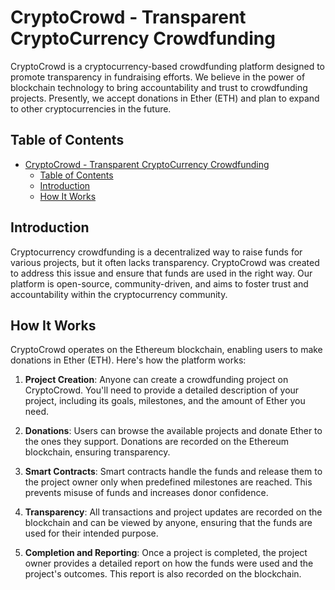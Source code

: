 # CryptoCrowd - Transparent CryptoCurrency Crowdfunding

CryptoCrowd is a cryptocurrency-based crowdfunding platform designed to promote transparency in fundraising efforts. We believe in the power of blockchain technology to bring accountability and trust to crowdfunding projects. Presently, we accept donations in Ether (ETH) and plan to expand to other cryptocurrencies in the future.

## Table of Contents
- [CryptoCrowd - Transparent CryptoCurrency Crowdfunding](#cryptocrowd---transparent-cryptocurrency-crowdfunding)
  - [Table of Contents](#table-of-contents)
  - [Introduction](#introduction)
  - [How It Works](#how-it-works)

## Introduction

Cryptocurrency crowdfunding is a decentralized way to raise funds for various projects, but it often lacks transparency. CryptoCrowd was created to address this issue and ensure that funds are used in the right way. Our platform is open-source, community-driven, and aims to foster trust and accountability within the cryptocurrency community.

## How It Works

CryptoCrowd operates on the Ethereum blockchain, enabling users to make donations in Ether (ETH). Here's how the platform works:

1. **Project Creation**: Anyone can create a crowdfunding project on CryptoCrowd. You'll need to provide a detailed description of your project, including its goals, milestones, and the amount of Ether you need.

2. **Donations**: Users can browse the available projects and donate Ether to the ones they support. Donations are recorded on the Ethereum blockchain, ensuring transparency.

3. **Smart Contracts**: Smart contracts handle the funds and release them to the project owner only when predefined milestones are reached. This prevents misuse of funds and increases donor confidence.

4. **Transparency**: All transactions and project updates are recorded on the blockchain and can be viewed by anyone, ensuring that the funds are used for their intended purpose.

5. **Completion and Reporting**: Once a project is completed, the project owner provides a detailed report on how the funds were used and the project's outcomes. This report is also recorded on the blockchain.

